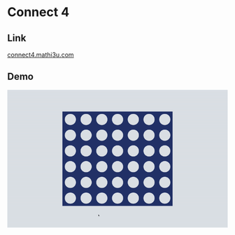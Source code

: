 # Connect 4

## Link
[connect4.mathi3u.com](https://connect4.mathi3u.com/)

## Demo
![](public/demo.gif)